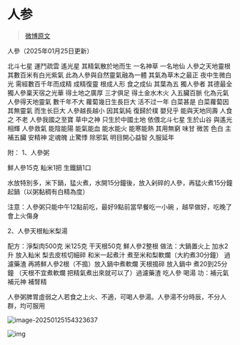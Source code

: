 # 人参

> [微博原文](https://weibo.com/6980637174/P4vSV6QuH)

人參（2025年01月25日更新）

北斗七星 運鬥疏雲 遙光星 其精氣散於地而生 一名神草 一名地仙  人參之天地靈根 其數百米有白光紫氣  此為人參與自然靈氣融為一體  其氣為草木之最正 夜中生微白光 需經數百千年而成精 成精復靈 根成人形 食之成仙 其葉為五 獨人參者 其德最全 獨人參稟天宿之光華 得土地之廣厚 三才俱足 得土金水木火 入五臟百脈 化為元氣 人參得天地靈氣 數千年不大 蘿蔔幾日生長巨大 活不过一年 白菜甚是 白菜蘿蔔因其無靈氣 而生长巨大  人參越長越小  因其氣純  復歸於樸 嬰兒乎 能與天地同壽 人食之 不老 人參我國之至寶 草中之神  只生於中國土地 依偎北斗七星 生於山谷  與遙光相輝 人參救氣 能陰能陽 能氣能血 能水能火 能寒能熱 其用無窮 味甘 微苦 色白 主補五臟 安精神 定魂魄 止驚悸 除邪氣 明目開心益智 久服延年 

附：
1、人參粥

鮮人參15克 籼米1把 生鐵鍋1口
 
水放特別多，米下鍋，猛火煮，水開15分鐘後，放入剁碎的人參，再猛火煮15分鐘起鍋（以粥黏稠有白精為度）

注意：人參粥只能中午12點前吃，最好9點前當早餐吃一小碗 ，越早做好，吃晚了會上火傷身 

2、人參天根籼米梨湯

配方：淨梨肉500克  米125克   干天根50克  鮮人參2整根
做法：大鍋置火上 加水2升 放入籼米 梨去皮核切細碎 和米一起煮汁 煮至米和梨軟爛（大約煮30分鐘） 過濾藥渣 再將鮮人參2根（不搗）放入鍋中煮軟爛 天根搗碎 放入鍋中 煮20到25分鐘 （天根不宜煮軟爛 把精氣煮出來就可以了）過濾藥渣 吃人參 喝湯 
功：補元氣 補元神  補腎精

人參粥脾胃虛弱之人若食之上火、不適，可喝人參湯。人參湯不分時辰，不分人群，均可服用

![image-20250125154323637](https://pic.guoshunfa.com/20250121/20250125154333298.png)

![img](https://pic.guoshunfa.com/20250121/20250125154333444.jpg)